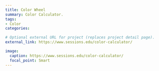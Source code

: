 ```yaml
---
title: Color Wheel
summary: Color Calculator.
tags:
- Color
categories: 

# Optional external URL for project (replaces project detail page).
external_link: https://www.sessions.edu/color-calculator/

image:
  caption: https://www.sessions.edu/color-calculator/
  focal_point: Smart
---
```

